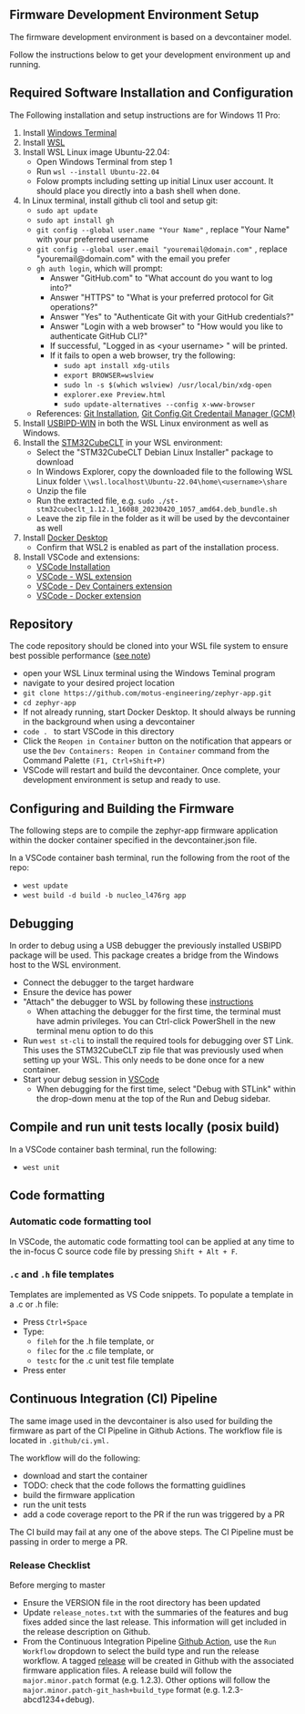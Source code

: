## Firmware Development Environment Setup

The firmware development environment is based on a devcontainer model.

Follow the instructions below to get your development environment up and running.

## Required Software Installation and Configuration
The Following installation and setup instructions are for Windows 11 Pro:

1. Install [Windows Terminal](https://learn.microsoft.com/en-us/windows/wsl/setup/environment#set-up-windows-terminal)
2. Install [WSL](https://learn.microsoft.com/en-us/windows/wsl/setup/environment)
3. Install WSL Linux image Ubuntu-22.04:
    * Open Windows Terminal from step 1
    * Run `wsl --install Ubuntu-22.04`
    * Folow prompts including setting up initial Linux user account. It should place you directly into a bash shell when done.
4. In Linux terminal, install github cli tool and setup git:
    * `sudo apt update`
    * `sudo apt install gh`
    * `git config --global user.name "Your Name"` ,   replace "Your Name" with your preferred username 
    * `git config --global user.email "youremail@domain.com"` , replace "youremail@&#65279;domain.com" with the email you prefer 
    * `gh auth login`, which will prompt:
        * Answer "​&#65279;GitHub.com" to "What account do you want to log into?"
        * Answer "HTTPS" to "What is your preferred protocol for Git operations?"
        * Answer "Yes" to "Authenticate Git with your GitHub credentials?"
        * Answer "Login with a web browser" to "How would you like to authenticate GitHub CLI?"
        * If successful, "Logged in as $<$your username$>$ " will be printed.
        * If it fails to open a web browser, try the following:
            - `sudo apt install xdg-utils`
            - `export BROWSER=wslview` 
            -  `sudo ln -s $(which wslview) /usr/local/bin/xdg-open`
            -  `explorer.exe Preview.html`
            -  `sudo update-alternatives --config x-www-browser`
    * References: [Git Installation](https://learn.microsoft.com/en-us/windows/wsl/tutorials/wsl-git), [Git Config](https://learn.microsoft.com/en-us/windows/wsl/tutorials/wsl-git#git-config-file-setup),[Git Credentail Manager (GCM)](https://learn.microsoft.com/en-us/windows/wsl/tutorials/wsl-git#git-credential-manager-setup)
5. Install [USBIPD-WIN](https://learn.microsoft.com/en-us/windows/wsl/connect-usb) in both the WSL Linux environment as well as Windows.
6. Install the [STM32CubeCLT](https://www.st.com/en/development-tools/stm32cubeclt.html) in your WSL environment: 
    * Select the "STM32CubeCLT Debian Linux Installer" package to download
    * In Windows Explorer, copy the downloaded file to the following WSL Linux folder `\\wsl.localhost\Ubuntu-22.04\home\<username>\share`
    * Unzip the file
    * Run the extracted file, e.g. `sudo ./st-stm32cubeclt_1.12.1_16088_20230420_1057_amd64.deb_bundle.sh`
    * Leave the zip file in the folder as it will be used by the devcontainer as well
7. Install [Docker Desktop](https://learn.microsoft.com/en-us/windows/wsl/tutorials/wsl-containers)
    * Confirm that WSL2 is enabled as part of the installation process.
8. Install VSCode and extensions:
    * [VSCode Installation](https://code.visualstudio.com/download)
    * [VSCode - WSL extension](https://marketplace.visualstudio.com/items?itemName=ms-vscode-remote.remote-wsl)
    * [VSCode - Dev Containers extension](https://marketplace.visualstudio.com/items?itemName=ms-vscode-remote.remote-containers)
    * [VSCode - Docker extension](https://marketplace.visualstudio.com/items?itemName=ms-azuretools.vscode-docker)

## Repository
The code repository should be cloned into your WSL file system to ensure best possible performance ([see note](https://learn.microsoft.com/en-us/windows/wsl/filesystems#file-storage-and-performance-across-file-systems))
* open your WSL Linux terminal using the Windows Teminal program
* navigate to your desired project location
* `git clone https://github.com/motus-engineering/zephyr-app.git`
* `cd zephyr-app`
* If not already running, start Docker Desktop. It should always be running in the background when using a devcontainer
* `code . ` to start VSCode in this directory
* Click the `Reopen in Container` button on the notification that appears or use the `Dev Containers: Reopen in Container` command from the Command Palette `(F1, Ctrl+Shift+P)`
* VSCode will restart and build the devcontainer. Once complete, your development environment is setup and ready to use.

## Configuring and Building the Firmware
The following steps are to compile the zephyr-app firmware application within the docker container specified in the devcontainer.json file.

In a VSCode container bash terminal, run the following from the root of the repo:
* `west update`
* `west build -d build -b nucleo_l476rg app`

## Debugging
In order to debug using a USB debugger the previously installed USBIPD package will be used. This package creates a bridge from the Windows host to the WSL environment.
* Connect the debugger to the target hardware
* Ensure the device has power
* "Attach" the debugger to WSL by following these [instructions](https://learn.microsoft.com/en-us/windows/wsl/connect-usb#attach-a-usb-device)
    * When attaching the debugger for the first time, the terminal must have admin privileges. You can Ctrl-click PowerShell in the new terminal menu option to do this
* Run `west st-cli` to install the required tools for debugging over ST Link. This uses the STM32CubeCLT zip file that was previously used when setting up your WSL. This only needs to be done once for a new container.
* Start your debug session in [VSCode](https://code.visualstudio.com/docs/editor/debugging)
    * When debugging for the first time, select "Debug with STLink" within the drop-down menu at the top of the Run and Debug sidebar.

## Compile and run unit tests locally (posix build)
In a VSCode container bash terminal, run the following:
* `west unit`

## Code formatting
### Automatic code formatting tool
In VSCode, the automatic code formatting tool can be applied at any time to the in-focus C source code file by pressing `Shift + Alt + F`.

### `.c` and `.h` file templates
Templates are implemented as VS Code snippets. To populate a template in a .c or .h file:
* Press `Ctrl+Space`
* Type:
    * `fileh` for the .h file template, or
    * `filec` for the .c file template, or
    * `testc` for the .c unit test file template
* Press enter

## Continuous Integration (CI) Pipeline
The same image used in the devcontainer is also used for building the firmware as part of the CI Pipeline in Github Actions. The workflow file is located in `.github/ci.yml.`

The workflow will do the following:
* download and start the container
* TODO: check that the code follows the formatting guidlines
* build the firmware application
* run the unit tests
* add a code coverage report to the PR if the run was triggered by a PR

The CI build may fail at any one of the above steps. The CI Pipeline must be passing in order to merge a PR.

### Release Checklist
Before merging to master
* Ensure the VERSION file in the root directory has been updated
* Update `release_notes.txt` with the summaries of the features and bug fixes added since the last release. This information will get included in the release description on Github.
* From the Continuous Integration Pipeline [Github Action](https://github.com/motus-engineering/zephyr-app/actions/workflows/ci.yml), use the `Run Workflow` dropdown to select the build type and run the release workflow. A tagged [release](https://github.com/motus-engineering/zephyr-app/releases) will be created in Github with the associated firmware application files. A release build will follow the `major.minor.patch` format (e.g. 1.2.3). Other options will follow the `major.minor.patch-git_hash+build_type` format (e.g. 1.2.3-abcd1234+debug).
